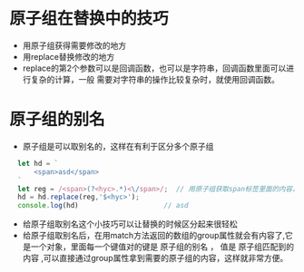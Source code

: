 # 原子组在替换中的技巧
 - 用原子组获得需要修改的地方
 - 用replace替换修改的地方
 - replace的第2个参数可以是回调函数，也可以是字符串，回调函数里面可以进行复杂的计算，一般
   需要对字符串的操作比较复杂时，就使用回调函数。

# 原子组的别名
 - 原子组是可以取别名的，这样在有利于区分多个原子组

  ```js
    let hd = `
        <span>asd</span>
    `
    let reg = /<span>(?<hyc>.*)<\/span>/;  // 用原子组获取span标签里面的内容，这个原子组取名为hyc
    hd = hd.replace(reg,'$<hyc>');
    console.log(hd)                     // asd
  ```

 - 给原子组取别名这个小技巧可以让替换的时候区分起来很轻松
 - 给原子组取别名后，在用match方法返回的数组的group属性就会有内容了,它是一个对象，里面每一个键值对的键是 原子组的别名 ，
   值是 原子组匹配到的内容 ,可以直接通过group属性拿到需要的原子组的内容，这样就非常方便。
